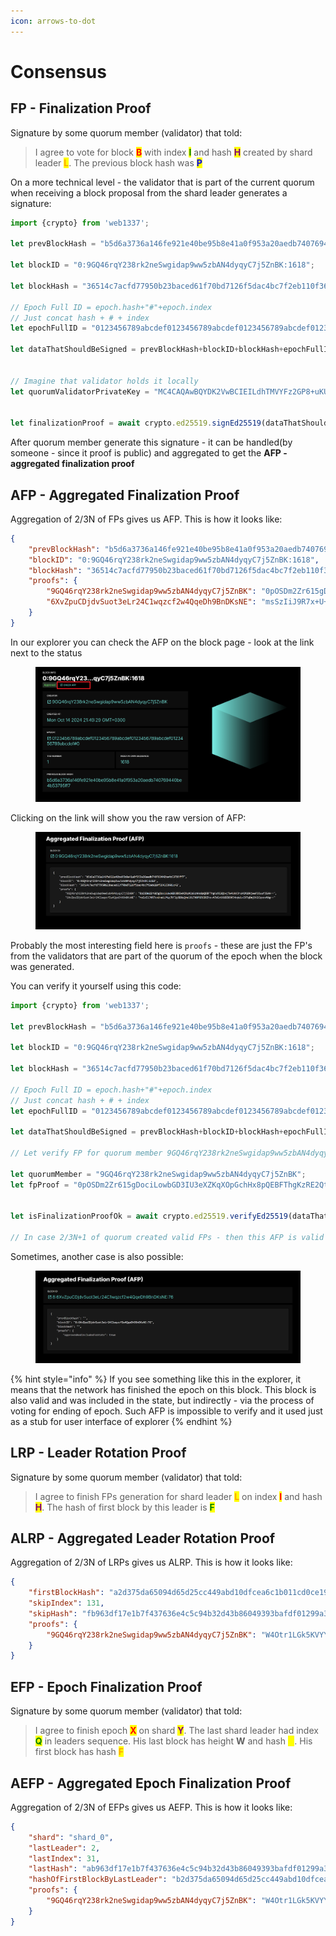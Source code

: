 ```yaml
---
icon: arrows-to-dot
---
```


# Consensus

## FP - Finalization Proof

Signature by some quorum member (validator) that told:

> I agree to vote for block <mark style="color:red;">**B**</mark> with index <mark style="color:green;">**I**</mark> and hash <mark style="color:purple;">**H**</mark> created by shard leader <mark style="color:orange;">**L**</mark>. The previous block hash was <mark style="color:blue;">**P**</mark>

On a more technical level - the validator that is part of the current quorum when receiving a block proposal from the shard leader generates a signature:

```javascript
import {crypto} from 'web1337';

let prevBlockHash = "b5d6a3736a146fe921e40be95b8e41a0f953a20aedb740769440be4b53795ff7";

let blockID = "0:9GQ46rqY238rk2neSwgidap9ww5zbAN4dyqyC7j5ZnBK:1618";

let blockHash = "36514c7acfd77950b23baced61f70bd7126f5dac4bc7f2eb110f364123901c42";

// Epoch Full ID = epoch.hash+"#"+epoch.index
// Just concat hash + # + index
let epochFullID = "0123456789abcdef0123456789abcdef0123456789abcdef0123456789abcdef#0";

let dataThatShouldBeSigned = prevBlockHash+blockID+blockHash+epochFullID;


// Imagine that validator holds it locally
let quorumValidatorPrivateKey = "MC4CAQAwBQYDK2VwBCIEILdhTMVYFz2GP8+uKUA+1FnZTEdN8eHFzbb8400cpEU9";


let finalizationProof = await crypto.ed25519.signEd25519(dataThatShouldBeSigned,quorumValidatorPrivateKey);
```

After quorum member generate this signature - it can be handled(by someone - since it proof is public) and aggregated to get the **AFP - aggregated finalization proof**

## AFP - Aggregated Finalization Proof

Aggregation of 2/3N of FPs gives us AFP. This is how it looks like:

```json
{
    "prevBlockHash": "b5d6a3736a146fe921e40be95b8e41a0f953a20aedb740769440be4b53795ff7",
    "blockID": "0:9GQ46rqY238rk2neSwgidap9ww5zbAN4dyqyC7j5ZnBK:1618",
    "blockHash": "36514c7acfd77950b23baced61f70bd7126f5dac4bc7f2eb110f364123901c42",
    "proofs": {
        "9GQ46rqY238rk2neSwgidap9ww5zbAN4dyqyC7j5ZnBK": "0pOSDm2Zr615gDociLowbGD3IU3eXZKqXOpGchHx8pQEBFThgKzRE2Qt+jTw4ikKJruVCMlDHjwaFOJuufJSAA==",
        "6XvZpuCDjdvSuot3eLr24C1wqzcf2w4QqeDh9BnDKsNE": "msSzIiJ9R7x+U+aLUYWyJVF2ylB8qQmel0U7XHPSRXlRZtc+AJVGctXiDZ89K54xpWL+E9TqDmj9H2Cqvz+MAg=="
    }
}
```

In our explorer you can check the AFP on the block page - look at the link next to the status

<figure><img src="../../.gitbook/assets/image (11).png" alt=""><figcaption></figcaption></figure>

Clicking on the link will show you the raw version of AFP:

<figure><img src="../../.gitbook/assets/image (1) (1) (1) (1) (1) (1) (1) (1) (1) (1) (1) (1).png" alt=""><figcaption></figcaption></figure>

Probably the most interesting field here is `proofs` - these are just the FP's from the validators that are part of the quorum of the epoch when the block was generated.

You can verify it yourself using this code:

```javascript
import {crypto} from 'web1337';

let prevBlockHash = "b5d6a3736a146fe921e40be95b8e41a0f953a20aedb740769440be4b53795ff7";

let blockID = "0:9GQ46rqY238rk2neSwgidap9ww5zbAN4dyqyC7j5ZnBK:1618";

let blockHash = "36514c7acfd77950b23baced61f70bd7126f5dac4bc7f2eb110f364123901c42";

// Epoch Full ID = epoch.hash+"#"+epoch.index
// Just concat hash + # + index
let epochFullID = "0123456789abcdef0123456789abcdef0123456789abcdef0123456789abcdef#0";

let dataThatShouldBeSigned = prevBlockHash+blockID+blockHash+epochFullID;

// Let verify FP for quorum member 9GQ46rqY238rk2neSwgidap9ww5zbAN4dyqyC7j5ZnBK

let quorumMember = "9GQ46rqY238rk2neSwgidap9ww5zbAN4dyqyC7j5ZnBK";
let fpProof = "0pOSDm2Zr615gDociLowbGD3IU3eXZKqXOpGchHx8pQEBFThgKzRE2Qt+jTw4ikKJruVCMlDHjwaFOJuufJSAA==";


let isFinalizationProofOk = await crypto.ed25519.verifyEd25519(dataThatShouldBeSigned,fpProof, quorumMember);

// In case 2/3N+1 of quorum created valid FPs - then this AFP is valid
```

Sometimes, another case is also possible:

<figure><img src="../../.gitbook/assets/image (94).png" alt=""><figcaption></figcaption></figure>

{% hint style="info" %}
If you see something like this in the explorer, it means that the network has finished the epoch on this block. This block is also valid and was included in the state, but indirectly - via the process of voting for ending of epoch. Such AFP is impossible to verify and it used just as a stub for user interface of explorer
{% endhint %}

## LRP - Leader Rotation Proof

Signature by some quorum member (validator) that told:

> I agree to finish FPs generation for shard leader <mark style="color:orange;">**L**</mark> on index <mark style="color:red;">**I**</mark> and hash <mark style="color:purple;">**H**</mark>. The hash of first block by this leader is <mark style="color:green;">**F**</mark>

## ALRP - Aggregated Leader Rotation Proof

Aggregation of 2/3N of LRPs gives us ALRP. This is how it looks like:

```json
{
    "firstBlockHash": "a2d375da65094d65d25cc449abd10dfcea6c1b011cd0ce190379ca09b82b842b",
    "skipIndex": 131,
    "skipHash": "fb963df17e1b7f437636e4c5c94b32d43b86049393bafdf01299a304511c59eb",
    "proofs": {
        "9GQ46rqY238rk2neSwgidap9ww5zbAN4dyqyC7j5ZnBK": "W4Otr1LGk5KVYYBp+10hi3n2l+iVyNc+BgLYh3Yi4JEGiBG+MlozqSk4RjWu638ccAkeaebk6IhgmNKu8R9zAw=="
    }
}
```

## EFP - Epoch Finalization Proof

Signature by some quorum member (validator) that told:

> I agree to finish epoch <mark style="color:red;">**X**</mark> on shard <mark style="color:purple;">**Y**</mark>. The last shard leader had index <mark style="color:green;">**Q**</mark> in leaders sequence. His last block has height **W** and hash <mark style="color:yellow;">**H**</mark>. His first block has hash <mark style="color:orange;">**F**</mark>

## AEFP - Aggregated Epoch Finalization Proof

Aggregation of 2/3N of EFPs gives us AEFP. This is how it looks like:

```json
{
    "shard": "shard_0",
    "lastLeader": 2,
    "lastIndex": 31,
    "lastHash": "ab963df17e1b7f437636e4c5c94b32d43b86049393bafdf01299a304511c59eb",
    "hashOfFirstBlockByLastLeader": "b2d375da65094d65d25cc449abd10dfcea6c1b011cd0ce190379ca09b82b842b",
    "proofs": {
        "9GQ46rqY238rk2neSwgidap9ww5zbAN4dyqyC7j5ZnBK": "W4Otr1LGk5KVYYBp+10hi3n2l+iVyNc+BgLYh3Yi4JEGiBG+MlozqSk4RjWu638ccAkeaebk6IhgmNKu8R9zAw=="
    }
}
```
